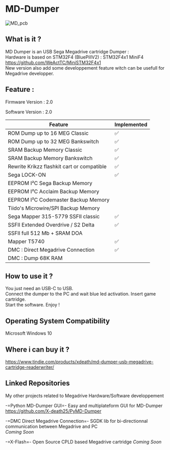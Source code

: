 # MD-Dumper

![MD_pcb](https://github.com/X-death25/MD-Dumper/blob/main/img/DSC_0553.JPG) 

What is it ?
-----

MD Dumper is an USB Sega Megadrive cartridge Dumper : <br>
Hardware is based on STM32F4 (BluePillV2) : STM32F4x1 MiniF4 https://github.com/WeActTC/MiniSTM32F4x1  <br>
New version also add some developpement feature witch can be usefull for Megadrive developper.  <br>

Feature :
-----

Firmware Version : 2.0

Software Version : 2.0


| Feature | Implemented |
| ------- | ----------- |
| ROM Dump up to 16 MEG  Classic              | :white_check_mark: |
| ROM Dump up to 32 MEG  Bankswitch           | :white_check_mark: |
| SRAM Backup Memory Classic                  | :white_check_mark: |
| SRAM Backup Memory Bankswitch               | :white_check_mark: |
| Rewrite Krikzz flashkit cart or compatible  | :white_check_mark: |
| Sega LOCK-ON                                | :white_check_mark: |
| EEPROM I²C Sega Backup Memory               |                    |
| EEPROM I²C Acclaim Backup Memory            |                    |
| EEPROM I²C Codemaster Backup Memory         |                    |
| Tiido's Microwire/SPI Backup Memory         |                    |
| Sega Mapper 315-5779 SSFII classic          | :white_check_mark: |
| SSFII Extended Overdrive / S2 Delta         | :white_check_mark: |
| SSFII full 512 Mb + SRAM  DOA               |                    |
| Mapper T5740                                | :white_check_mark: |
| DMC : Direct Megadrive Connection           | :white_check_mark: |
| DMC : Dump 68K RAM                          |                    |

How to use it ?
-----

You just need an USB-C to USB. <br>
Connect the dumper to the PC and wait blue led activation. Insert game cartridge.  <br>
Start the software. Enjoy ! <br>

Operating System Compatibility
-----

Microsoft Windows 10

Where i can buy it ?
-----

https://www.tindie.com/products/xdeath/md-dumper-usb-megadrive-cartridge-readerwriter/


Linked Repositories
-----

My other projects related to Megadrive Hardware/Software developpement

-=Python MD-Dumper GUI=-
Easy and multiplateform GUI for MD-Dumper <br>
https://github.com/X-death25/PyMD-Dumper

-=DMC Direct Megadrive Connection=-
SGDK lib for bi-directionnal communication between Megadrive and PC <br>
*Coming Soon*

-=X-Flash=-
Open Source CPLD based Megadrive cartridge 
*Coming Soon*
